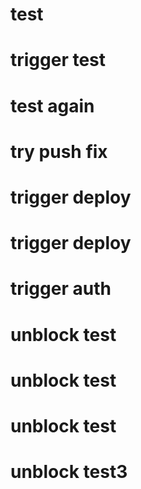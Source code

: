 # test
# trigger test
# test again
# try push fix
# trigger deploy
# trigger deploy
# trigger auth
# unblock test
# unblock test
# unblock test
# unblock test3
